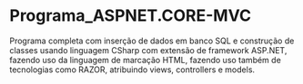 # Programa_ASPNET.CORE-MVC
Programa completa com inserção de dados em banco SQL e construção de classes usando linguagem CSharp com extensão de framework ASP.NET, fazendo uso da linguagem de marcação HTML, fazendo uso também de tecnologias como RAZOR, atribuindo views, controllers e models.
